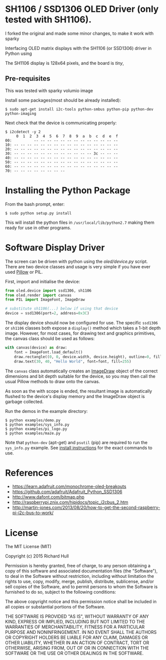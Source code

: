 # SH1106 / SSD1306 OLED Driver (only tested with SH1106).

I forked the original and made some minor changes, to make it work with sparky

Interfacing OLED matrix displays with the SH1106 (or SSD1306) driver in Python using

The SH1106 display is 128x64 pixels, and the board is _tiny_,

## Pre-requisites

This was tested with sparky volumio image

Install some packages(most should be already installed):

    $ sudo apt-get install i2c-tools python-smbus python-pip python-dev python-imaging

Next check that the device is communicating properly:

    $ i2cdetect -y 2
         0  1  2  3  4  5  6  7  8  9  a  b  c  d  e  f
    00:          -- -- -- -- -- -- -- -- -- -- -- -- --
    10: -- -- -- -- -- -- -- -- -- -- -- -- -- -- -- --
    20: -- -- -- -- -- -- -- -- -- -- -- -- -- -- -- --
    30: -- -- -- -- -- -- -- -- -- -- -- -- 3c -- -- --
    40: -- -- -- -- -- -- -- -- -- -- -- -- -- -- -- --
    50: -- -- -- -- -- -- -- -- -- -- -- -- -- -- -- --
    60: -- -- -- -- -- -- -- -- -- -- -- -- -- -- -- --
    70: -- -- -- -- -- -- -- --

# Installing the Python Package

From the bash prompt, enter:

    $ sudo python setup.py install

This will install the python files in `/usr/local/lib/python2.7`
making them ready for use in other programs.

# Software Display Driver

The screen can be driven with python using the _oled/device.py_ script.
There are two device classes and usage is very simple if you have ever
used [Pillow](http://pillow.readthedocs.org/en/latest/) or PIL.

First, import and initialise the device:

```python
from oled.device import ssd1306, sh1106
from oled.render import canvas
from PIL import ImageFont, ImageDraw

# substitute sh1106(...) below if using that device
device = ssd1306(port=2, address=0x3C)
```

The display device should now be configured for use. The specific `ssd1306` or 
`sh1106` classes both expose a `display()` method which takes a 1-bit depth image. 
However, for most cases, for drawing text and graphics primitives, the canvas class
should be used as follows:

```python
with canvas(device) as draw:
    font = ImageFont.load_default()
    draw.rectangle((0, 0, device.width, device.height), outline=0, fill=0)
    draw.text(30, 40, "Hello World", font=font, fill=255)
```

The `canvas` class automatically creates an [ImageDraw](http://pillow.readthedocs.org/en/latest/reference/ImageDraw.html) 
object of the correct dimensions and bit depth suitable for the device, so you
may then call the usual Pillow methods to draw onto the canvas.

As soon as the with scope is ended, the resultant image is automatically
flushed to the device's display memory and the ImageDraw object is
garbage collected.

Run the demos in the example directory:

    $ python examples/demo.py
    $ python examples/sys_info.py
    $ python examples/pi_logo.py
    $ python examples/maze.py

Note that `python-dev` (apt-get) and `psutil` (pip) are required to run the `sys_info.py`
example. See [install instructions](https://github.com/rm-hull/ssd1306/blob/master/examples/sys_info.py#L3-L7)
for the exact commands to use.

# References

* https://learn.adafruit.com/monochrome-oled-breakouts
* https://github.com/adafruit/Adafruit_Python_SSD1306
* http://www.dafont.com/bitmap.php
* http://raspberrypi.znix.com/hipidocs/topic_i2cbus_2.htm
* http://martin-jones.com/2013/08/20/how-to-get-the-second-raspberry-pi-i2c-bus-to-work/

# License

The MIT License (MIT)

Copyright (c) 2015 Richard Hull

Permission is hereby granted, free of charge, to any person obtaining a copy
of this software and associated documentation files (the "Software"), to deal
in the Software without restriction, including without limitation the rights
to use, copy, modify, merge, publish, distribute, sublicense, and/or sell
copies of the Software, and to permit persons to whom the Software is
furnished to do so, subject to the following conditions:

The above copyright notice and this permission notice shall be included in all
copies or substantial portions of the Software.

THE SOFTWARE IS PROVIDED "AS IS", WITHOUT WARRANTY OF ANY KIND, EXPRESS OR
IMPLIED, INCLUDING BUT NOT LIMITED TO THE WARRANTIES OF MERCHANTABILITY,
FITNESS FOR A PARTICULAR PURPOSE AND NONINFRINGEMENT. IN NO EVENT SHALL THE
AUTHORS OR COPYRIGHT HOLDERS BE LIABLE FOR ANY CLAIM, DAMAGES OR OTHER
LIABILITY, WHETHER IN AN ACTION OF CONTRACT, TORT OR OTHERWISE, ARISING FROM,
OUT OF OR IN CONNECTION WITH THE SOFTWARE OR THE USE OR OTHER DEALINGS IN THE
SOFTWARE.
